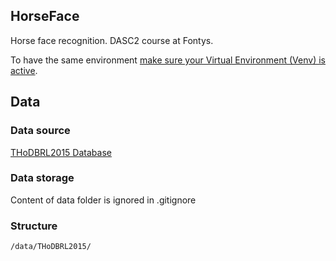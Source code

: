 ## HorseFace

Horse face recognition. DASC2 course at Fontys.

To have the same environment [make sure your Virtual Environment (Venv) is active](README_VENV.md).

## Data
### Data source
[THoDBRL2015 Database](https://ieee-dataport.org/open-access/thodbrl2015-database)

### Data storage
Content of data folder is ignored in .gitignore

### Structure

    /data/THoDBRL2015/
